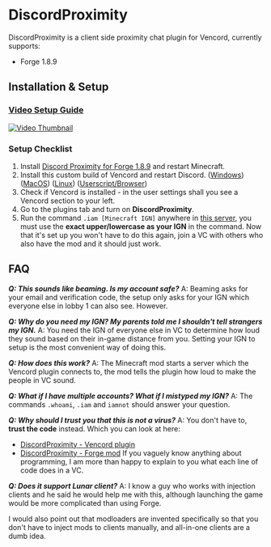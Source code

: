 # DiscordProximity

DiscordProximity is a client side proximity chat plugin for Vencord, currently supports:
- Forge 1.8.9

## Installation & Setup

### [Video Setup Guide](https://youtu.be/Beje49896RU)
[![Video Thumbnail](https://img.youtube.com/vi/Beje49896RU/mqdefault.jpg)](https://youtu.be/Beje49896RU)

### Setup Checklist

1. Install [Discord Proximity for Forge 1.8.9](<https://github.com/Siriusmart/DiscordProximity/releases/latest/download/discordproximity.jar>) and restart Minecraft.
2. Install this custom build of Vencord and restart Discord. ([Windows](<https://github.com/Siriusmart/Equilotl/releases/latest/download/Equilotl.exe>)) ([MacOS](<https://github.com/Siriusmart/Equilotl/releases/latest/download/Equilotl.MacOS.zip>)) ([Linux](<https://github.com/Siriusmart/Equilotl/releases/latest/download/ EquilotlCli-linux >)) ([Userscript/Browser](<https://github.com/Siriusmart/Equicord/releases/latest/download/Vencord.user.js>))
3. Check if Vencord is installed - in the user settings shall you see a Vencord section to your left.
4. Go to the plugins tab and turn on **DiscordProximity**.
5. Run the command `.iam [Minecraft IGN]` anywhere in [this server](https://discord.gg/N8HQ2HsDNH), you must use the __exact upper/lowercase as your IGN__ in the command.
Now that it's set up you won't have to do this again, join a VC with others who also have the mod and it should just work.

## FAQ

***Q: This sounds like beaming. Is my account safe?***
A: Beaming asks for your email and verification code, the setup only asks for your IGN which everyone else in lobby 1 can also see. However.

***Q: Why do you need my IGN? My parents told me I shouldn't tell strangers my IGN.***
A: You need the IGN of everyone else in VC to determine how loud they sound based on their in-game distance from you. Setting your IGN to setup is the most convenient way of doing this.

***Q: How does this work?***
A: The Minecraft mod starts a server which the Vencord plugin connects to, the mod tells the plugin how loud to make the people in VC sound.

***Q: What if I have multiple accounts? What if I mistyped my IGN?***
A: The commands `.whoami`, `.iam` and `iamnot` should answer your question.

***Q: Why should I trust you that this is not a virus?***
A: You don't have to, __trust the code__ instead. Which you can look at here:
-  [DiscordProximity - Vencord plugin](<https://github.com/Siriusmart/equicord/tree/main/src/plugins/discordProximity>)
- [DiscordProximity - Forge mod](<https://github.com/Siriusmart/DiscordProximity>)
If you vaguely know anything about programming, I am more than happy to explain to you what each line of code does in a VC.

***Q: Does it support Lunar client?***
A: I know a guy who works with injection clients and he said he would help me with this, although launching the game would be more complicated than using Forge.

I would also point out that modloaders are invented specifically so that you don't have to inject mods to clients manually, and all-in-one clients are a dumb idea.
